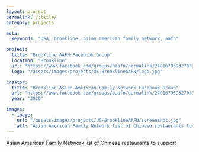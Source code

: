 ```yaml
---
layout: project
permalink: /:title/
category: projects

meta:
  keywords: "USA, brookline, asian american family network, aafn"

project:
  title: "Brookline AAFN Facebook Group"
  location: "Brookline"
  url: "https://www.facebook.com/groups/baafn/permalink/2401679593270310/"
  logo: "/assets/images/projects/US-BrooklineAAFN/logo.jpg"

creator:
  title: "Brookline Asian American Family Network Facebook Group"
  url: "https://www.facebook.com/groups/baafn/permalink/2401679593270310/"
  year: "2020"

images:
  - image:
    url: "/assets/images/projects/US-BrooklineAAFN/screenshot.jpg"
    alt: "Asian American Family Network list of Chinese restaurants to support"
---
```

<p>Asian American Family Network list of Chinese restaurants to support</p>